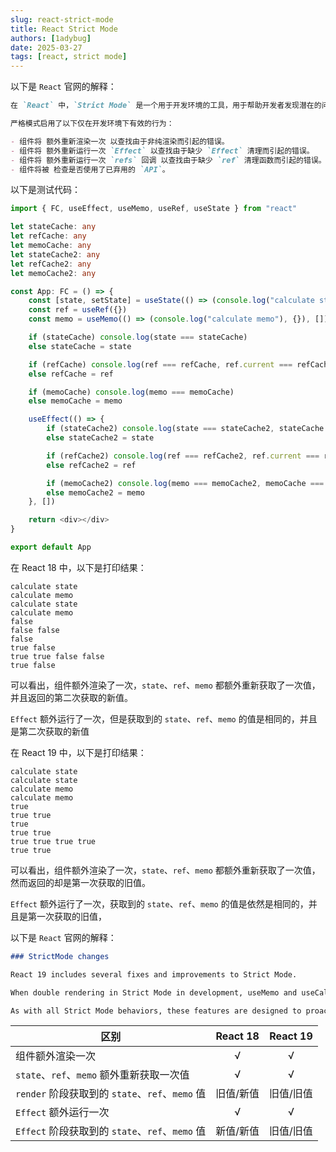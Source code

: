 ```yaml
---
slug: react-strict-mode
title: React Strict Mode
authors: [1adybug]
date: 2025-03-27
tags: [react, strict mode]
---
```


以下是 `React` 官网的解释：

```markdown
在 `React` 中，`Strict Mode` 是一个用于开发环境的工具，用于帮助开发者发现潜在的问题。它会在开发环境中执行额外的检查，并提供警告信息。

严格模式启用了以下仅在开发环境下有效的行为：

- 组件将 额外重新渲染一次 以查找由于非纯渲染而引起的错误。
- 组件将 额外重新运行一次 `Effect` 以查找由于缺少 `Effect` 清理而引起的错误。
- 组件将 额外重新运行一次 `refs` 回调 以查找由于缺少 `ref` 清理函数而引起的错误。
- 组件将被 检查是否使用了已弃用的 `API`。
```

以下是测试代码：

```typescript
import { FC, useEffect, useMemo, useRef, useState } from "react"

let stateCache: any
let refCache: any
let memoCache: any
let stateCache2: any
let refCache2: any
let memoCache2: any

const App: FC = () => {
    const [state, setState] = useState(() => (console.log("calculate state"), {}))
    const ref = useRef({})
    const memo = useMemo(() => (console.log("calculate memo"), {}), [])

    if (stateCache) console.log(state === stateCache)
    else stateCache = state

    if (refCache) console.log(ref === refCache, ref.current === refCache.current)
    else refCache = ref

    if (memoCache) console.log(memo === memoCache)
    else memoCache = memo

    useEffect(() => {
        if (stateCache2) console.log(state === stateCache2, stateCache === stateCache2)
        else stateCache2 = state

        if (refCache2) console.log(ref === refCache2, ref.current === refCache2.current)
        else refCache2 = ref

        if (memoCache2) console.log(memo === memoCache2, memoCache === memoCache2)
        else memoCache2 = memo
    }, [])

    return <div></div>
}

export default App
```

在 React 18 中，以下是打印结果：

```plaintext
calculate state
calculate memo
calculate state
calculate memo
false
false false
false
true false
true true false false
true false
```

可以看出，组件额外渲染了一次，`state`、`ref`、`memo` 都额外重新获取了一次值，并且返回的第二次获取的新值。

`Effect` 额外运行了一次，但是获取到的 `state`、`ref`、`memo` 的值是相同的，并且是第二次获取的新值

在 React 19 中，以下是打印结果：

```plaintext
calculate state
calculate state
calculate memo
calculate memo
true
true true
true
true true
true true true true
true true
```

可以看出，组件额外渲染了一次，`state`、`ref`、`memo` 都额外重新获取了一次值，然而返回的却是第一次获取的旧值。

`Effect` 额外运行了一次，获取到的 `state`、`ref`、`memo` 的值是依然是相同的，并且是第一次获取的旧值，

以下是 `React` 官网的解释：

```markdown
### StrictMode changes 

React 19 includes several fixes and improvements to Strict Mode.

When double rendering in Strict Mode in development, useMemo and useCallback will reuse the memoized results from the first render during the second render. Components that are already Strict Mode compatible should not notice a difference in behavior.

As with all Strict Mode behaviors, these features are designed to proactively surface bugs in your components during development so you can fix them before they are shipped to production. For example, during development, Strict Mode will double-invoke ref callback functions on initial mount, to simulate what happens when a mounted component is replaced by a Suspense fallback.
```

| 区别 | React 18 | React 19 |
| --- | :---: | :---: |
| 组件额外渲染一次 | √ | √ |
| `state`、`ref`、`memo` 额外重新获取一次值 | √ | √ |
| `render` 阶段获取到的 `state`、`ref`、`memo` 值 | 旧值/新值 | 旧值/旧值 |
| `Effect` 额外运行一次 | √ | √ |
| `Effect` 阶段获取到的 `state`、`ref`、`memo` 值 | 新值/新值 | 旧值/旧值 |
